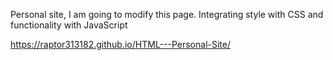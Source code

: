 Personal site, I am going to modify this page. Integrating style with CSS and functionality with JavaScript

https://raptor313182.github.io/HTML---Personal-Site/
